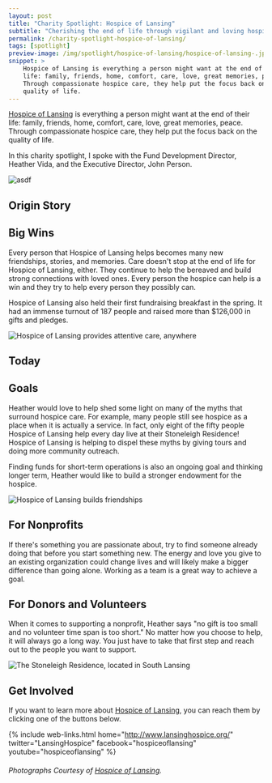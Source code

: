 ```yaml
---
layout: post
title: "Charity Spotlight: Hospice of Lansing"
subtitle: "Cherishing the end of life through vigilant and loving hospice care."
permalink: /charity-spotlight-hospice-of-lansing/
tags: [spotlight]
preview-image: /img/spotlight/hospice-of-lansing/hospice-of-lansing-.jpg
snippet: >
    Hospice of Lansing is everything a person might want at the end of their
    life: family, friends, home, comfort, care, love, great memories, peace.
    Through compassionate hospice care, they help put the focus back on the
    quality of life.
---
```


[Hospice of Lansing][1] is everything a person might want at the end of their life: family, friends, home, comfort, care, love, great memories, peace. Through compassionate hospice care, they help put the focus back on the quality of life.

In this charity spotlight, I spoke with the Fund Development Director, Heather Vida, and the Executive Director, John Person.

![][5]

## Origin Story



## Big Wins

Every person that Hospice of Lansing helps becomes many new friendships, stories, and memories. Care doesn't stop at the end of life for Hospice of Lansing, either. They continue to help the bereaved and build strong connections with loved ones. Every person the hospice can help is a win and they try to help every person they possibly can.

Hospice of Lansing also held their first fundraising breakfast in the spring. It had an immense turnout of 187 people and raised more than $126,000 in gifts and pledges.

![][4]

## Today



## Goals

Heather would love to help shed some light on many of the myths that surround hospice care. For example, many people still see hospice as a place when it is actually a service. In fact, only eight of the fifty people Hospice of Lansing help every day live at their Stoneleigh Residence! Hospice of Lansing is helping to dispel these myths by giving tours and doing more community outreach.

Finding funds for short-term operations is also an ongoing goal and thinking longer term, Heather would like to build a stronger endowment for the hospice.

![][3]

## For Nonprofits

If there's something you are passionate about, try to find someone already doing that before you start something new. The energy and love you give to an existing organization could change lives and will likely make a bigger difference than going alone. Working as a team is a great way to achieve a goal.

## For Donors and Volunteers

When it comes to supporting a nonprofit, Heather says "no gift is too small and no volunteer time span is too short." No matter how you choose to help, it will always go a long way. You just have to take that first step and reach out to the people you want to support.

![][2]

## Get Involved

If you want to learn more about [Hospice of Lansing][1], you can reach them by clicking one of the buttons below.

{% include web-links.html home="http://www.lansinghospice.org/" twitter="LansingHospice" facebook="hospiceoflansing" youtube="hospiceoflansing" %}

###### Photographs Courtesy of [Hospice of Lansing][1].



[1]: http://www.lansinghospice.org/ "Hospice of Lansing Homepage"
[2]: /img/spotlight/hospice-of-lansing/hospice-of-lansing-stoneleigh.jpg "The Stoneleigh Residence, located in South Lansing"
[3]: /img/spotlight/hospice-of-lansing/hospice-of-lansing-smiles.jpg "Hospice of Lansing builds friendships"
[4]: /img/spotlight/hospice-of-lansing/hospice-of-lansing-tlc.jpg "Hospice of Lansing provides attentive care, anywhere"
[5]: /img/spotlight/hospice-of-lansing/hospice-of-lansing-smiles.jpg "asdf"

